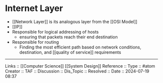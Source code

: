 # Internet Layer

- [[Network Layer]] is its analogous layer from the [[OSI Model]]
- [[IP]]
- Responsible for logical addressing of hosts
	- ensuring that packets reach their end destination
- Responsible for routing
	- Finding the most efficient path based on network conditions, destination, and [[quality of service]] requirements
---
Links :: [[Computer Science]] [[System Design]]
Reference ::
Type :: #atom
Creator ::
TAF ::
Discussion ::
Dis_Topic :: 
Resolved ::
Date :: 2024-07-19 08:37
